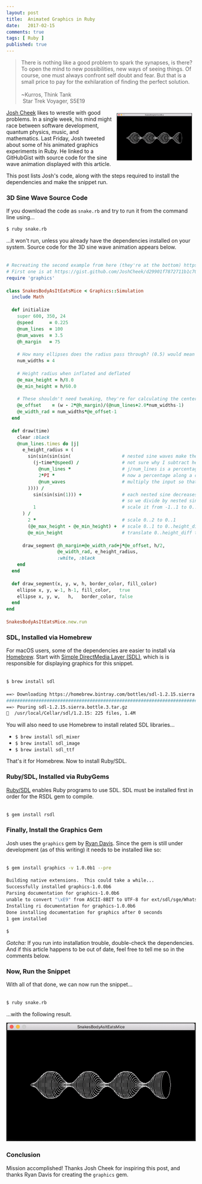 ```yaml
---
layout: post
title:  Animated Graphics in Ruby
date:   2017-02-15
comments: true
tags: [ Ruby ]
published: true
---
```


>There is nothing like a good problem to spark the synapses, is there? To open the mind to new possibilities, new ways of seeing things. Of course, one must always confront self doubt and fear. But that is a small price to pay for the exhilaration of finding the perfect solution.<br/><br/>~Kurros, Think Tank<br/>&nbsp;Star Trek Voyager, S5E19

<a href="/images/snake_ruby_loop.gif"><img style="padding:10px" src="/images/snake_ruby_loop.gif" width="200" align="right"></a>
[Josh Cheek](http://twitter.com/josh_cheek) likes to wrestle with good problems. In a single week, his mind might race between software development, quantum physics, music, and mathematics. Last Friday, Josh tweeted about some of his animated graphics experiments in Ruby. He linked to a GitHubGist with source code for the sine wave animation displayed with this article.

This post lists Josh's code, along with the steps required to install the dependencies and make the snippet run.

<!--more-->

### 3D Sine Wave Source Code

If you download the code as `snake.rb` and try to run it from the command line using...

~~~ bash
$ ruby snake.rb
~~~

...it won't run, unless you already have the dependencies installed on your system. Source code for the 3D sine wave animation appears below.

~~~ ruby

# Recreating the second example from here (they're at the bottom) https://learningd3.com/blog/generative-art/
# First one is at https://gist.github.com/JoshCheek/d29901f7872711b1c70faafbc334e336
require 'graphics'

class SnakesBodyAsItEatsMice < Graphics::Simulation
  include Math

  def initialize
    super 600, 350, 24
    @speed      = 0.225
    @num_lines  = 100
    @num_waves  = 3.5
    @h_margin   = 75

    # How many ellipses does the radius pass through? (0.5) would mean their edges touch instead of overlapping
    num_widths = 4

    # Height radius when inflated and deflated
    @e_max_height = h/8.0
    @e_min_height = h/60.0

    # These shouldn't need tweaking, they're for calculating the center and width of the ellipses
    @e_offset    = (w - 2*@h_margin)/(@num_lines+2.0*num_widths-1)
    @e_width_rad = num_widths*@e_offset-1
  end

  def draw(time)
    clear :black
    @num_lines.times do |j|
      e_height_radius = (
        sin(sin(sin(sin(                   # nested sine waves make the output more round
          (j-time*@speed) /                # not sure why I subtract here, seems like I should add, but then the wave moves left
            @num_lines *                   # j/num_lines is a percentage along the wave
            2*PI *                         # now a percentage along a circle. Passed into sine, this gives one wave: -*`*-._.-
            @num_waves                     # multiply the input so that it traverses more circles (more waves)
        )))) /
          sin(sin(sin(1))) +               # each nested sine decreases the amplitude (b/c needs input of -π..π to include full range, but output of sine is -1..1)
                                           # so we divide by nested sines of 1 (the max output value) to scale the final wave back to -1..1
          1                                # scale it from -1..1 to 0..2
      ) /
        2 *                                # scale 0..2 to 0..1
        (@e_max_height - @e_min_height) +  # scale 0..1 to 0..height_diff
        @e_min_height                      # translate 0..height_diff to min_height..max_height

      draw_segment @h_margin+@e_width_rad+j*@e_offset, h/2,
                   @e_width_rad, e_height_radius,
                   :white, :black
    end
  end

  def draw_segment(x, y, w, h, border_color, fill_color)
    ellipse x, y, w-1, h-1, fill_color,   true
    ellipse x, y, w,   h,   border_color, false
  end
end

SnakesBodyAsItEatsMice.new.run

~~~

### SDL, Installed via Homebrew

For macOS users, some of the dependencies are easier to install via [Homebrew](/blog/2014/02/12/homebrew-fundamentals/). Start with [Simple DirectMedia Layer (SDL)](https://www.libsdl.org/), which is is responsible for displaying graphics for this snippet. 

~~~ bash

$ brew install sdl

==> Downloading https://homebrew.bintray.com/bottles/sdl-1.2.15.sierra.bottle.3.tar.gz
######################################################################## 100.0%
==> Pouring sdl-1.2.15.sierra.bottle.3.tar.gz
🍺  /usr/local/Cellar/sdl/1.2.15: 225 files, 1.4M

~~~

You will also need to use Homebrew to install related SDL libraries...

* `$ brew install sdl_mixer`
* `$ brew install sdl_image`
* `$ brew install sdl_ttf`

That's it for Homebrew. Now to install Ruby/SDL.

### Ruby/SDL, Installed via RubyGems

[Ruby/SDL](https://rubygems.org/gems/rsdl) enables Ruby programs to use SDL. SDL must be installed first in order for the RSDL gem to compile.

~~~ bash

$ gem install rsdl

~~~

### Finally, Install the Graphics Gem

Josh uses the `graphics` gem by [Ryan Davis](https://twitter.com/the_zenspider). Since the gem is still under development (as of this writing) it needs to be installed like so:

~~~ bash

$ gem install graphics -v 1.0.0b1 --pre

Building native extensions.  This could take a while...
Successfully installed graphics-1.0.0b6
Parsing documentation for graphics-1.0.0b6
unable to convert "\xE9" from ASCII-8BIT to UTF-8 for ext/sdl/sge/WhatsNew, skipping
Installing ri documentation for graphics-1.0.0b6
Done installing documentation for graphics after 0 seconds
1 gem installed

$ 

~~~

_Gotcha:_ If you run into installation trouble, double-check the dependencies. And if this article happens to be out of date, feel free to tell me so in the comments below.

### Now, Run the Snippet

With all of that done, we can now run the snippet...

~~~ bash

$ ruby snake.rb

~~~

...with the following result.

<p>
<img src="/images/snake_ruby_loop.gif">
</p>

### Conclusion

Mission accomplished! Thanks Josh Cheek for inspiring this post, and thanks Ryan Davis for creating the `graphics` gem.
